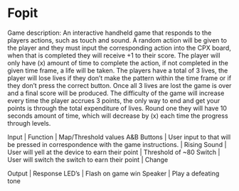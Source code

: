 # Fopit
Game description:
	An interactive handheld game that responds to the players actions, such as touch and sound. A random action will be given to the player and they must input the corresponding action into the CPX board, when that is completed they will receive +1 to their score. The player will only have (x) amount of time to complete the action, if not completed in the given time frame, a life will be taken. The players have a total of 3 lives, the player will lose lives if they don’t make the pattern within the time frame or if they don’t press the correct button. Once all 3 lives are lost the game is over and a final score will be produced. The difficulty of the game will increase every time the player accrues 3 points, the only way to end and get your points is through the total expenditure of lives. Round one they will have 10 seconds amount of time, which will decrease by (x) each time the progress through levels.


Input	    |     Function	                                                                    | Map/Threshold values
A&B Buttons |	User input to that will be pressed in correspondence with the game instructions.  |	Rising
Sound 	    | User will yell at the device to earn their point	                                | Threshold of ~80
Switch	    | User will switch the switch to earn their point                                   |	Change 
		

	
Output |	Response
LED’s  |	Flash on game win
Speaker |	Play a defeating tone
